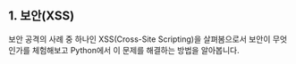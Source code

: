 ## 1. 보안(XSS)
보안 공격의 사례 중 하나인 XSS(Cross-Site Scripting)을 살펴봄으로서 보안이 무엇인가를 체험해보고 Python에서 이 문제를 해결하는 방법을 알아봅니다. 
